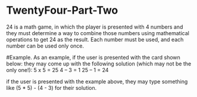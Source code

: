# TwentyFour-Part-Two

24 is a math game, in which the player is presented with 4 numbers and they must determine a way to combine those numbers using mathematical operations to get 24 as the result. Each number must be used, and each number can be used only once.  

#Example.
As an example, if the user is presented with the card shown below: they may come up with the following solution (which may not be the only one!):
5 x 5 = 25 
4 – 3 = 1 
25 – 1 = 24

if the user is presented with the example above, they may type something like (5 * 5) - (4 - 3) for their
solution.
